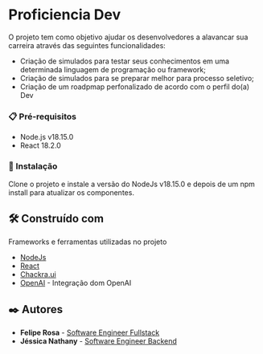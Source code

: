 # Proficiencia Dev

 O projeto tem como objetivo ajudar os desenvolvedores a alavancar sua carreira através das seguintes funcionalidades: 
 
 * Criação de simulados para testar seus conhecimentos em uma determinada linguagem de programação ou framework;
 * Criação de simulados para se preparar melhor para processo seletivo;
 * Criação de um roadpmap perfonalizado de acordo com o perfil do(a) Dev


### 📋 Pré-requisitos

* Node.js v18.15.0
* React 18.2.0


### 🔧 Instalação

Clone o projeto e instale a versão do NodeJs v18.15.0 e depois de um npm install para atualizar os componentes.


## 🛠️ Construído com

Frameworks e ferramentas utilizadas no projeto

* [NodeJs](https://nodejs.org/en)  
* [React](https://react.dev/) 
* [Chackra.ui](https://chakra-ui.com/) 
* [OpenAI](https://platform.openai.com/) - Integração dom OpenAI


## ✒️ Autores

* **Felipe Rosa** - [Software Engineer Fullstack](https://github.com/eufelipe)
* **Jéssica Nathany** - [Software Engineer Backend](https://github.com/JessicaNathany)
